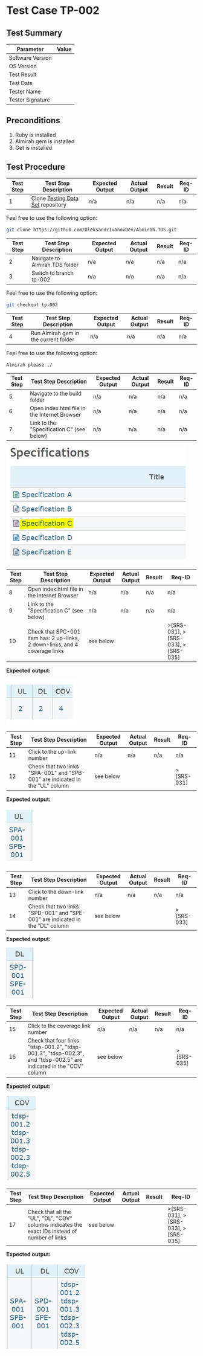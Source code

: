 # Test Case TP-002

## Test Summary

| Parameter | Value |
|---|---|
| Software Version | |
| OS Version | |
| Test Result| |
| Test Date| |
| Tester Name | |
| Tester Signature | |

## Preconditions

1. Ruby is installed
2. Almirah gem is installed
3. Get is installed

## Test Procedure

| Test Step | Test Step Description | Expected Output | Actual Output | Result | Req-ID |
|---|---|---|---|---|---|
| 1 | Clone [Testing Data Set](https://github.com/OleksandrIvanovDev/Almirah.TDS.git) repository  | n/a | n/a | n/a | n/a |

Feel free to use the following option:

```bash
git clone https://github.com/OleksandrIvanovDev/Almirah.TDS.git
```

| Test Step | Test Step Description | Expected Output | Actual Output | Result | Req-ID |
|---|---|---|---|---|---|
| 2 | Navigate to Almirah.TDS folder  | n/a | n/a | n/a | n/a |
| 3 | Switch to branch tp-002  | n/a | n/a | n/a | n/a |

Feel free to use the following option:

```bash
git checkout tp-002
```

| Test Step | Test Step Description | Expected Output | Actual Output | Result | Req-ID |
|---|---|---|---|---|---|
| 4 | Run Almirah gem in the current folder  | n/a | n/a | n/a | n/a |

Feel free to use the following option:

```bash
Almirah please ./
```

| Test Step | Test Step Description | Expected Output | Actual Output | Result | Req-ID |
|---|---|---|---|---|---|
| 5 | Navigate to the build folder  | n/a | n/a | n/a | n/a |
| 6 | Open index.html file in the Internet Browser  | n/a | n/a | n/a | n/a |
| 7 | Link to the "Specification C" (see below)  | n/a | n/a | n/a | n/a |

![Link to the Specification C](./img/001.JPG)

| Test Step | Test Step Description | Expected Output | Actual Output | Result | Req-ID |
|---|---|---|---|---|---|
| 8 | Open index.html file in the Internet Browser  | n/a | n/a | n/a | n/a |
| 9 | Link to the "Specification C" (see below)  | n/a | n/a | n/a | n/a |
| 10 | Check that SPC-001 item has: 2 up-links, 2 down-links, and 4 coverage links | see below  | | | >[SRS-031], >[SRS-033], >[SRS-035] |

**Expected output:**

![Number of links indication](./img/002.JPG)

| Test Step | Test Step Description | Expected Output | Actual Output | Result | Req-ID |
|---|---|---|---|---|---|
| 11 | Click to the up-link number  | n/a | n/a | n/a | n/a |
| 12 | Check that two links "SPA-001" and "SPB-001" are indicated in the "UL" column  | see below | | | >[SRS-031] |

**Expected output:**

![Expected UL column content](./img/003.JPG)

| Test Step | Test Step Description | Expected Output | Actual Output | Result | Req-ID |
|---|---|---|---|---|---|
| 13 | Click to the down-link number  | n/a | n/a | n/a | n/a |
| 14 | Check that two links "SPD-001" and "SPE-001" are indicated in the "DL" column  | see below | | | >[SRS-033] |

**Expected output:**

![Expected UL column content](./img/004.JPG)

| Test Step | Test Step Description | Expected Output | Actual Output | Result | Req-ID |
|---|---|---|---|---|---|
| 15 | Click to the coverage link number  | n/a | n/a | n/a | n/a |
| 16 | Check that four links "tdsp-001.2", "tdsp-001.3", "tdsp-002.3", and "tdsp-002.5" are indicated in the "COV" column  | see below | | | >[SRS-035] |

**Expected output:**

![Expected COV column content](./img/005.JPG)

| Test Step | Test Step Description | Expected Output | Actual Output | Result | Req-ID |
|---|---|---|---|---|---|
| 17 | Check that all the "UL", "DL", "COV" columns indicates the exact IDs instead of number of links  | see below | | | >[SRS-031], >[SRS-033], >[SRS-035] |

**Expected output:**

![Expected state of UL, DL, COV Columns](./img/006.JPG)